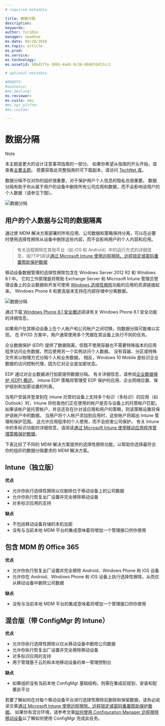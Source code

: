 ```yaml
---
# required metadata

title: 数据分隔
description:
keywords:
author: YuriDio
manager: swadhwa
ms.date: 04/28/2016
ms.topic: article
ms.prod:
ms.service:
ms.technology:
ms.assetid: 50bd37fe-30b5-4a45-9c36-0b907dd13cc2

# optional metadata

#ROBOTS:
#audience:
#ms.devlang:
ms.reviewer: 
ms.suite: ems
#ms.tgt_pltfrm:
#ms.custom:

---
```


# 数据分隔

>[!NOTE]
>本主题是更大的设计注意事项指南的一部分。 如果你希望从指南的开头开始，请查看[主要主题](mdm-design-considerations-guide.md)。 若要获取此完整指南的可下载副本，请访问 [TechNet 库](https://gallery.technet.microsoft.com/Mobile-Device-Management-7d401582)。

数据分隔不仅对你的组织很重要，对于保护用户个人信息的隐私也很重要。 数据分隔有助于你从属于用户的设备中删除所有公司应用和数据，而不会影响该用户的个人数据（请参见下图）。

![数据分隔](./media/MDM_Figure_10.png)

## 用户的个人数据与公司的数据隔离

通过使 MDM 解决方案部署的所有应用、公司数据和策略保持分离，可以在必要时使用选择性擦除从设备中删除这些内容，而不会影响用户的个人内容和应用。 

>有关远程擦除在其他平台（如 iOS 和 Android）中的运行方式的详细信息，请[!TIP]阅读[通过 Microsoft Intune 使用远程擦除、远程锁定或密码重置帮助保护数据](/intune/deployuse/help-protect-your-data-with-remote-wipe,-remote-lock,-or-passcode-reset-using-microsoft-intune) 

移动设备数据管理的选择性擦除包含在 Windows Server 2012 R2 和 Windows 8.1 中。 它的工作原理是将帮助 Exchange Server 和 Microsoft Intune 管理员管理设备上的企业数据和开发可使用 [Windows 选择性擦除](https://technet.microsoft.com/library/dn486874.aspx)功能的应用的资源链接起来。  Windows Phone 8 和更高版本支持在内部存储中分离数据。

![数据分隔](./media/MDM_Figure_11.png)

通过下载[ Windows Phone 8.1 安全概述](http://www.microsoft.com/download/details.aspx?id=42509)阅读有关 Windows Phone 8.1 安全功能的详细信息。

如果用户在其移动设备上在个人帐户和公司帐户之间切换，则数据分隔可能难以实现。 在 BYOD 方案中，用户通常使用多个凭据在其设备上执行不同的任务。 

企业数据保护 (EDP) 提供了数据隔离，但既不使用容器也不需要特殊版本的应用程序访问业务数据，然后使用另一个实例访问个人数据。 没有容器、分区或特殊文件夹以物理方式分隔个人和业务数据。 相反，Windows 10 Mobile 是标识企业数据的访问控制代理，因为它对企业是加密状态。 

EDP 通过对企业数据进行加密提供数据分隔。 有关详细信息，请参阅[企业数据保护 (EDP) 概述](https://technet.microsoft.com/library/dn985838.aspx)。 Intune EDP 策略将管理受 EDP 保护的应用、企业网络位置、保护级别和加密设置的列表。

当用户安装并登录到在 Intune 托管的设备上支持多个标识（多标识）的应用（如 Outlook）时，Intune 将检查他们正在使用的帐户是否与设备上的托管帐户匹配。 如果该帐户是托管帐户，并且还存在针对该应用和用户的策略，则该策略设置将保护该帐户中的数据。 当用户将个人帐户添加到应用时，这些帐户将超出 Intune 管理和保护范围。 这允许应用程序的个人使用，而不会损害公司保护。 有关 Intune 中的多标识功能的详细信息，请阅读[通过 Microsoft Intune 使用移动应用程序管理策略保护数据](/intune/deployuse/configure-and-deploy-mobile-application-management-policies-in-the-microsoft-intune-console)。 

下表比较了不同的 MDM 解决方案提供的选择性擦除功能，以帮助你选择最符合你的组织的数据分隔要求的 MDM 解决方案。

## Intune（独立版）

**优点**

- 允许你执行选择性擦除以仅删除位于移动设备上的公司数据
- 允许你执行恢复出厂设置并完全擦除移动设备
- 对多标识应用的支持

**缺点**

- 不包括移动设备存储的本机加密
- 没有与当前本地 MDM 平台的集成意味着将增加一个管理接口供你使用

## 包含 MDM 的 Office 365

**优点**

- 允许你执行恢复出厂设置并完全擦除 Android、Windows Phone 和 iOS 设备
- 允许你在 Android、Windows Phone 和 iOS 设备上执行选择性擦除，从而仅从移动设备中删除公司数据

**缺点**

- 没有与当前本地 MDM 平台的集成意味着将增加一个管理接口供你使用

## 混合版（带 ConfigMgr 的 Intune）

**优点**

- 允许你执行选择性擦除以仅从移动设备中删除公司数据
- 允许你执行恢复出厂设置并完全擦除移动设备
- 对多标识应用的支持
- 用于管理基于云的和本地移动设备的单一管理控制台

**缺点**

- 如果组织没有当前本地 ConfigMgr 基础结构，则需在集成前规划、安装和配置此平台

若要了解如何在对每个移动设备平台进行选择性擦除后删除和保留数据，请务必阅读文章[通过 Microsoft Intune 使用远程擦除、远程锁定或密码重置帮助保护数据](/intune/deployuse/help-protect-your-data-with-remote-wipe,-remote-lock,-or-passcode-reset-using-microsoft-intune)。 如果你有混合环境，请参考文章[如何使用 Configuration Manager 远程擦除移动设备](https://technet.microsoft.com/library/dn956981.aspx)以了解如何使用 ConfigMgr 完成此任务。

<!--HONumber=Apr16_HO2-->


